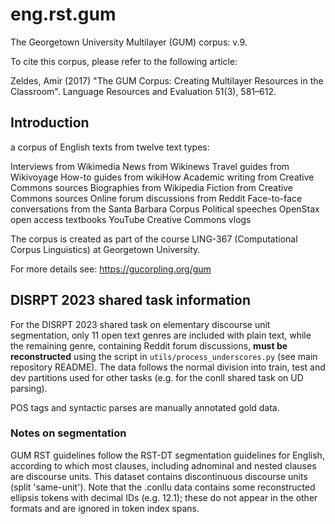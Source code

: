 # eng.rst.gum

The Georgetown University Multilayer (GUM) corpus: v.9.

To cite this corpus, please refer to the following article:

Zeldes, Amir (2017) "The GUM Corpus: Creating Multilayer Resources in the Classroom". Language Resources and Evaluation 51(3), 581–612.

## Introduction

a corpus of English texts from twelve text types:

Interviews from Wikimedia
News from Wikinews
Travel guides from Wikivoyage
How-to guides from wikiHow
Academic writing from Creative Commons sources
Biographies from Wikipedia
Fiction from Creative Commons sources
Online forum discussions from Reddit
Face-to-face conversations from the Santa Barbara Corpus
Political speeches
OpenStax open access textbooks
YouTube Creative Commons vlogs

The corpus is created as part of the course LING-367 (Computational Corpus Linguistics) at Georgetown University. 

For more details see: https://gucorpling.org/gum

## DISRPT 2023 shared task information

For the DISRPT 2023 shared task on elementary discourse unit segmentation, only 11 open text genres are included with plain text, while the remaining genre, containing Reddit forum discussions, **must be reconstructed** using the script in `utils/process_underscores.py` (see main repository README). The data follows the normal division into train, test and dev partitions used for other tasks (e.g. for the conll shared task on UD parsing).  

POS tags and syntactic parses are manually annotated gold data. 

### Notes on segmentation

GUM RST guidelines follow the RST-DT segmentation guidelines for English, according to which most clauses, including adnominal and nested clauses are discourse units. This dataset contains discontinuous discourse units (split 'same-unit'). Note that the .conllu data contains some reconstructed ellipsis tokens with decimal IDs (e.g. 12.1); these do not appear in the other formats and are ignored in token index spans.

